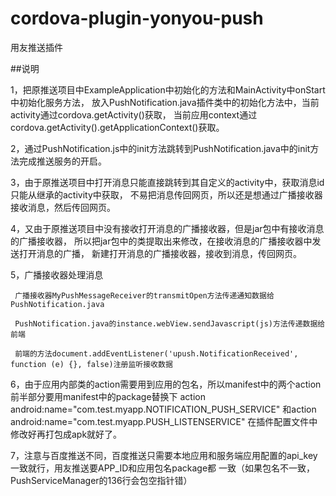 # cordova-plugin-yonyou-push
用友推送插件

##说明

1，把原推送项目中ExampleApplication中初始化的方法和MainActivity中onStart中初始化服务方法，
放入PushNotification.java插件类中的初始化方法中，当前activity通过cordova.getActivity()获取，
当前应用context通过cordova.getActivity().getApplicationContext()获取。

2，通过PushNotification.js中的init方法跳转到PushNotification.java中的init方法完成推送服务的开启。

3，由于原推送项目中打开消息只能直接跳转到其自定义的activity中，获取消息id只能从继承的activity中获取，
不易把消息传回网页，所以还是想通过广播接收器接收消息，然后传回网页。

4，又由于原推送项目中没有接收打开消息的广播接收器，但是jar包中有接收消息的广播接收器，
所以把jar包中的类提取出来修改，在接收消息的广播接收器中发送打开消息的广播，
新建打开消息的广播接收器，接收到消息，传回网页。

5，广播接收器处理消息

     广播接收器MyPushMessageReceiver的transmitOpen方法传递通知数据给PushNotification.java
     
     PushNotification.java的instance.webView.sendJavascript(js)方法传递数据给前端
     
     前端的方法document.addEventListener('upush.NotificationReceived', function (e) {}, false)注册监听接收数据
     
6，由于应用内部类的action需要用到应用的包名，所以manifest中的两个action前半部分要用manifest中的package替换下
action android:name="com.test.myapp.NOTIFICATION_PUSH_SERVICE"
和action android:name="com.test.myapp.PUSH_LISTENSERVICE"
在插件配置文件中修改好再打包成apk就好了。

7，注意与百度推送不同，百度推送只需要本地应用和服务端应用配置的api_key一致就行，用友推送要APP_ID和应用包名package都
一致（如果包名不一致，PushServiceManager的136行会包空指针错）
